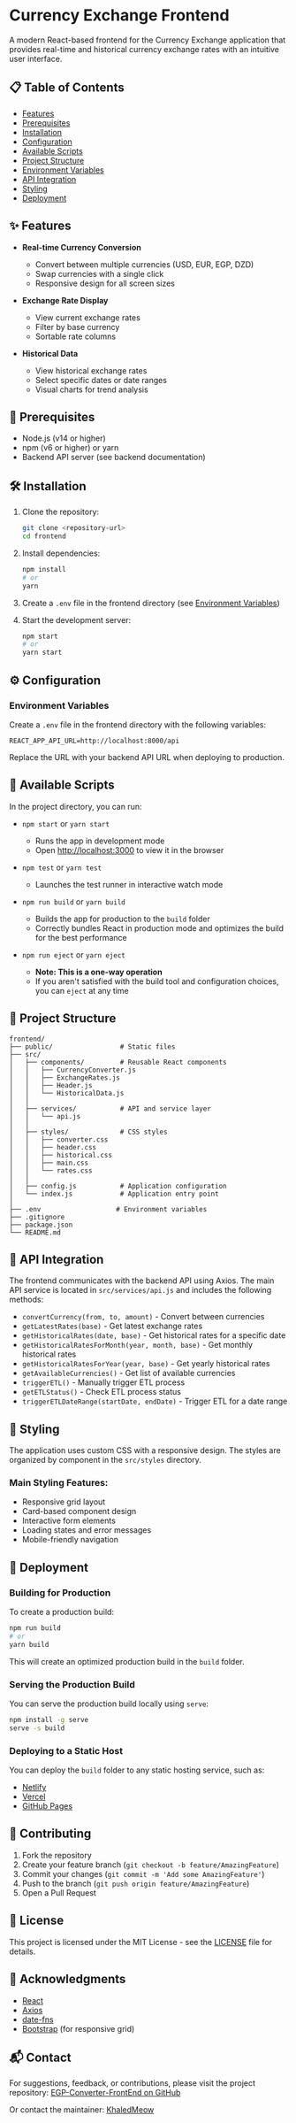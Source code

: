 # Currency Exchange Frontend

A modern React-based frontend for the Currency Exchange application that provides real-time and historical currency exchange rates with an intuitive user interface.

## 📋 Table of Contents
- [Features](#-features)
- [Prerequisites](#-prerequisites)
- [Installation](#-installation)
- [Configuration](#-configuration)
- [Available Scripts](#-available-scripts)
- [Project Structure](#-project-structure)
- [Environment Variables](#-environment-variables)
- [API Integration](#-api-integration)
- [Styling](#-styling)
- [Deployment](#-deployment)

## ✨ Features

- **Real-time Currency Conversion**
  - Convert between multiple currencies (USD, EUR, EGP, DZD)
  - Swap currencies with a single click
  - Responsive design for all screen sizes

- **Exchange Rate Display**
  - View current exchange rates
  - Filter by base currency
  - Sortable rate columns

- **Historical Data**
  - View historical exchange rates
  - Select specific dates or date ranges
  - Visual charts for trend analysis

## 🚀 Prerequisites

- Node.js (v14 or higher)
- npm (v6 or higher) or yarn
- Backend API server (see backend documentation)

## 🛠 Installation

1. Clone the repository:
   ```bash
   git clone <repository-url>
   cd frontend
   ```

2. Install dependencies:
   ```bash
   npm install
   # or
   yarn
   ```

3. Create a `.env` file in the frontend directory (see [Environment Variables](#-environment-variables))

4. Start the development server:
   ```bash
   npm start
   # or
   yarn start
   ```

## ⚙️ Configuration

### Environment Variables

Create a `.env` file in the frontend directory with the following variables:

```env
REACT_APP_API_URL=http://localhost:8000/api
```

Replace the URL with your backend API URL when deploying to production.

## 📜 Available Scripts

In the project directory, you can run:

- `npm start` or `yarn start`
  - Runs the app in development mode
  - Open [http://localhost:3000](http://localhost:3000) to view it in the browser

- `npm test` or `yarn test`
  - Launches the test runner in interactive watch mode

- `npm run build` or `yarn build`
  - Builds the app for production to the `build` folder
  - Correctly bundles React in production mode and optimizes the build for the best performance

- `npm run eject` or `yarn eject`
  - **Note: This is a one-way operation**
  - If you aren't satisfied with the build tool and configuration choices, you can `eject` at any time

## 📁 Project Structure

```
frontend/
├── public/                 # Static files
├── src/
│   ├── components/         # Reusable React components
│   │   ├── CurrencyConverter.js
│   │   ├── ExchangeRates.js
│   │   ├── Header.js
│   │   └── HistoricalData.js
│   │
│   ├── services/           # API and service layer
│   │   └── api.js
│   │
│   ├── styles/             # CSS styles
│   │   ├── converter.css
│   │   ├── header.css
│   │   ├── historical.css
│   │   ├── main.css
│   │   └── rates.css
│   │
│   ├── config.js           # Application configuration
│   └── index.js            # Application entry point
│
├── .env                   # Environment variables
├── .gitignore
├── package.json
└── README.md
```

## 🔌 API Integration

The frontend communicates with the backend API using Axios. The main API service is located in `src/services/api.js` and includes the following methods:

- `convertCurrency(from, to, amount)` - Convert between currencies
- `getLatestRates(base)` - Get latest exchange rates
- `getHistoricalRates(date, base)` - Get historical rates for a specific date
- `getHistoricalRatesForMonth(year, month, base)` - Get monthly historical rates
- `getHistoricalRatesForYear(year, base)` - Get yearly historical rates
- `getAvailableCurrencies()` - Get list of available currencies
- `triggerETL()` - Manually trigger ETL process
- `getETLStatus()` - Check ETL process status
- `triggerETLDateRange(startDate, endDate)` - Trigger ETL for a date range

## 🎨 Styling

The application uses custom CSS with a responsive design. The styles are organized by component in the `src/styles` directory.

### Main Styling Features:
- Responsive grid layout
- Card-based component design
- Interactive form elements
- Loading states and error messages
- Mobile-friendly navigation

## 🚀 Deployment

### Building for Production

To create a production build:

```bash
npm run build
# or
yarn build
```

This will create an optimized production build in the `build` folder.

### Serving the Production Build

You can serve the production build locally using `serve`:

```bash
npm install -g serve
serve -s build
```

### Deploying to a Static Host

You can deploy the `build` folder to any static hosting service, such as:
- [Netlify](https://www.netlify.com/)
- [Vercel](https://vercel.com/)
- [GitHub Pages](https://pages.github.com/)

## 🤝 Contributing

1. Fork the repository
2. Create your feature branch (`git checkout -b feature/AmazingFeature`)
3. Commit your changes (`git commit -m 'Add some AmazingFeature'`)
4. Push to the branch (`git push origin feature/AmazingFeature`)
5. Open a Pull Request

## 📄 License

This project is licensed under the MIT License - see the [LICENSE](LICENSE) file for details.

## 🙏 Acknowledgments

- [React](https://reactjs.org/)
- [Axios](https://github.com/axios/axios)
- [date-fns](https://date-fns.org/)
- [Bootstrap](https://getbootstrap.com/) (for responsive grid)


## 📬 Contact

For suggestions, feedback, or contributions, please visit the project repository:
[EGP-Converter-FrontEnd on GitHub](https://github.com/KhaledMeow/EGP-Converter-Feat-FrontEnd)

Or contact the maintainer: [KhaledMeow](https://github.com/KhaledMeow)
